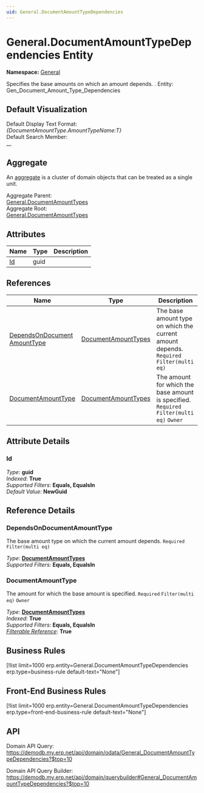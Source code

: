 ```yaml
---
uid: General.DocumentAmountTypeDependencies
---
```

# General.DocumentAmountTypeDependencies Entity

**Namespace:** [General](General.md)  

Specifies the base amounts on which an amount depends. . Entity: Gen_Document_Amount_Type_Dependencies

## Default Visualization
Default Display Text Format:  
_{DocumentAmountType.AmountTypeName:T}_  
Default Search Member:  
__  

## Aggregate
An [aggregate](https://docs.erp.net/tech/advanced/concepts/aggregates.html) is a cluster of domain objects that can be treated as a single unit.  

Aggregate Parent:  
[General.DocumentAmountTypes](General.DocumentAmountTypes.md)  
Aggregate Root:  
[General.DocumentAmountTypes](General.DocumentAmountTypes.md)  

## Attributes

| Name | Type | Description |
| ---- | ---- | --- |
| [Id](General.DocumentAmountTypeDependencies.md#id) | guid |  

## References

| Name | Type | Description |
| ---- | ---- | --- |
| [DependsOnDocument<br />AmountType](General.DocumentAmountTypeDependencies.md#dependsondocumentamounttype) | [DocumentAmountTypes](General.DocumentAmountTypes.md) | The base amount type on which the current amount depends. `Required` `Filter(multi eq)` |
| [DocumentAmountType](General.DocumentAmountTypeDependencies.md#documentamounttype) | [DocumentAmountTypes](General.DocumentAmountTypes.md) | The amount for which the base amount is specified. `Required` `Filter(multi eq)` `Owner` |


## Attribute Details

### Id

_Type_: **guid**  
_Indexed_: **True**  
_Supported Filters_: **Equals, EqualsIn**  
_Default Value_: **NewGuid**  


## Reference Details

### DependsOnDocumentAmountType

The base amount type on which the current amount depends. `Required` `Filter(multi eq)`

_Type_: **[DocumentAmountTypes](General.DocumentAmountTypes.md)**  
_Supported Filters_: **Equals, EqualsIn**  

### DocumentAmountType

The amount for which the base amount is specified. `Required` `Filter(multi eq)` `Owner`

_Type_: **[DocumentAmountTypes](General.DocumentAmountTypes.md)**  
_Indexed_: **True**  
_Supported Filters_: **Equals, EqualsIn**  
_[Filterable Reference](https://docs.erp.net/dev/domain-api/filterable-references.html)_: **True**  



## Business Rules

[!list limit=1000 erp.entity=General.DocumentAmountTypeDependencies erp.type=business-rule default-text="None"]

## Front-End Business Rules

[!list limit=1000 erp.entity=General.DocumentAmountTypeDependencies erp.type=front-end-business-rule default-text="None"]

## API

Domain API Query:
<https://demodb.my.erp.net/api/domain/odata/General_DocumentAmountTypeDependencies?$top=10>

Domain API Query Builder:
<https://demodb.my.erp.net/api/domain/querybuilder#General_DocumentAmountTypeDependencies?$top=10>

